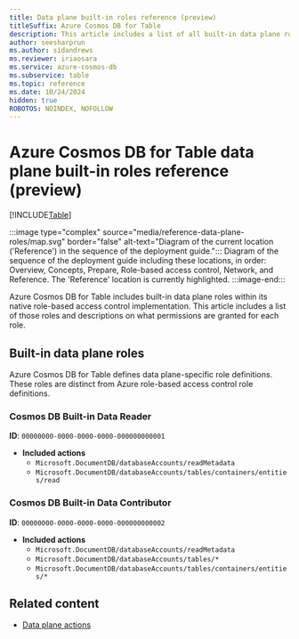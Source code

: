 ```yaml
---
title: Data plane built-in roles reference (preview)
titleSuffix: Azure Cosmos DB for Table
description: This article includes a list of all built-in data plane roles for use with role-based access control (RBAC) in Azure Cosmos DB for Table.
author: seesharprun
ms.author: sidandrews
ms.reviewer: iriaosara
ms.service: azure-cosmos-db
ms.subservice: table
ms.topic: reference
ms.date: 10/24/2024
hidden: true
ROBOTOS: NOINDEX, NOFOLLOW
---
```


# Azure Cosmos DB for Table data plane built-in roles reference (preview)

[!INCLUDE[Table](../../includes/appliesto-table.md)]

:::image type="complex" source="media/reference-data-plane-roles/map.svg" border="false" alt-text="Diagram of the current location ('Reference') in the sequence of the deployment guide.":::
Diagram of the sequence of the deployment guide including these locations, in order: Overview, Concepts, Prepare, Role-based access control, Network, and Reference. The 'Reference' location is currently highlighted.
:::image-end:::

Azure Cosmos DB for Table includes built-in data plane roles within its native role-based access control implementation. This article includes a list of those roles and descriptions on what permissions are granted for each role.

## Built-in data plane roles

Azure Cosmos DB for Table defines data plane-specific role definitions. These roles are distinct from Azure role-based access control role definitions.

### Cosmos DB Built-in Data Reader

**ID**: `00000000-0000-0000-0000-000000000001`

- **Included actions**
  - `Microsoft.DocumentDB/databaseAccounts/readMetadata`
  - `Microsoft.DocumentDB/databaseAccounts/tables/containers/entities/read`

### Cosmos DB Built-in Data Contributor

**ID**: `00000000-0000-0000-0000-000000000002`

- **Included actions**
  - `Microsoft.DocumentDB/databaseAccounts/readMetadata`
  - `Microsoft.DocumentDB/databaseAccounts/tables/*`
  - `Microsoft.DocumentDB/databaseAccounts/tables/containers/entities/*`

## Related content

- [Data plane actions](reference-data-plane-actions.md)
